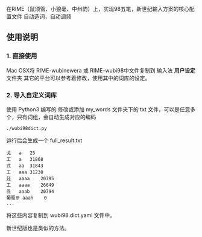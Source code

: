 在RIME（鼠须管、小狼毫、中州韵）上，实现98五笔，新世纪输入方案的核心配置文件
自动造词，自动调频

## 使用说明
### 1. 直接使用
Mac OSX将 RIME-wubinewera 或 RIME-wubi98中文件复制到 输入法 **用户设定**文件夹
其它的平台可以参考着修改，使用其中的词库的设定。

### 2. 导入自定义词库

使用 Python3 编写的
修改或添加 my_words 文件夹下的 txt 文件，可以是任意多个，只有词组，会自动生成对应的编码

```shell
./wubi98dict.py
```

运行后会生成一个 full_result.txt
```
戈   a   25
工   a   31868
式   aa  31843
工   aaa 31230
㠭   aaaa    20795
工   aaaa    26649
㐂   aaab    20794
葡萄牙 aaah    0
...
```
将这些内容复制到 wubi98.dict.yaml 文件中。

新世纪版也是类似的方法。
